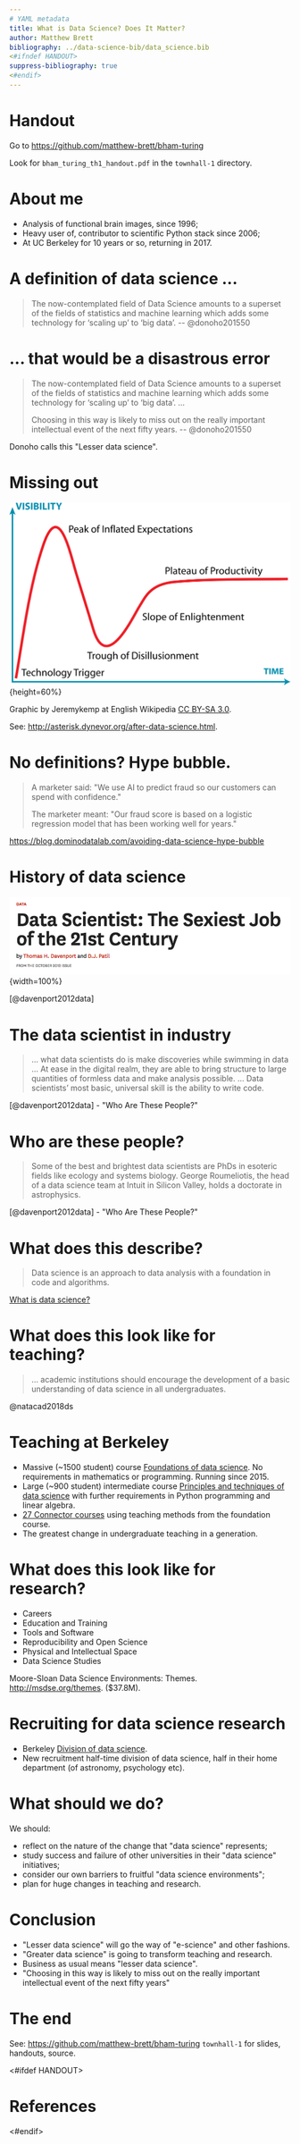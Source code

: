 ```yaml
---
# YAML metadata
title: What is Data Science? Does It Matter?
author: Matthew Brett
bibliography: ../data-science-bib/data_science.bib
<#ifndef HANDOUT>
suppress-bibliography: true
<#endif>
---
```


# Handout

Go to <https://github.com/matthew-brett/bham-turing>

Look for `bham_turing_th1_handout.pdf` in the `townhall-1` directory.

# About me

* Analysis of functional brain images, since 1996;
* Heavy user of, contributor to scientific Python stack since 2006;
* At UC Berkeley for 10 years or so, returning in 2017.

# A definition of data science ...

> The now-contemplated field of Data Science amounts to a superset of the
> fields of statistics and machine learning which adds some technology for
> ‘scaling up’ to ‘big data’. -- @donoho201550

# ... that would be a disastrous error

> The now-contemplated field of Data Science amounts to a superset of the
> fields of statistics and machine learning which adds some technology for
> ‘scaling up’ to ‘big data’. ...
>
> Choosing in this way is likely to miss out on the really important
> intellectual event of the next fifty years. -- @donoho201550

Donoho calls this "Lesser data science".

# Missing out

![](images/Gartner_Hype_Cycle.svg){height=60%}

Graphic by Jeremykemp at English Wikipedia [CC BY-SA
3.0](https://creativecommons.org/licenses/by-sa/3.0).

See: <http://asterisk.dynevor.org/after-data-science.html>.

# No definitions?  Hype bubble.

> A marketer said: "We use AI to predict fraud so our customers can spend with
> confidence."
>
> The marketer meant: "Our fraud score is based on a logistic regression model
> that has been working well for years."

<https://blog.dominodatalab.com/avoiding-data-science-hype-bubble>

# History of data science

![](images/sexiest_job.png){width=100%}

[@davenport2012data]

# The data scientist in industry

> ... what data scientists do is make discoveries while swimming in data ...
> At ease in the digital realm, they are able to bring structure to large
> quantities of formless data and make analysis possible. ... Data scientists’
> most basic, universal skill is the ability to write code.

[@davenport2012data] - "Who Are These People?"

# Who are these people?

> Some of the best and brightest data scientists are PhDs in esoteric fields
> like ecology and systems biology. George Roumeliotis, the head of a data
> science team at Intuit in Silicon Valley, holds a doctorate in astrophysics.

[@davenport2012data] - "Who Are These People?"

# What does this describe?

> Data science is an approach to data analysis with a foundation in code
> and algorithms.

[What is data science?](https://matthew-brett.github.io/dsfe/chapters/01/what-is-data-science)

# What does this look like for teaching?

> ... academic institutions should encourage the development of a basic
> understanding of data science in all undergraduates.

@natacad2018ds

# Teaching at Berkeley

* Massive (~1500 student) course [Foundations of data
  science](https://data.berkeley.edu/education/courses/data-8).  No
  requirements in mathematics or programming.  Running since 2015.
* Large (~900 student) intermediate course [Principles and techniques of data
  science](http://www.ds100.org) with further requirements in Python programming and linear algebra.
* [27 Connector courses](https://data.berkeley.edu/education/connectors) using
  teaching methods from the foundation course.
* The greatest change in undergraduate teaching in a generation.

# What does this look like for research?

*   Careers
*   Education and Training
*   Tools and Software
*   Reproducibility and Open Science
*   Physical and Intellectual Space
*   Data Science Studies

Moore-Sloan Data Science Environments: Themes. <http://msdse.org/themes>. (\$37.8M).

# Recruiting for data science research

* Berkeley [Division of data science](https://data.berkeley.edu).
* New recruitment half-time division of data science, half in their home
  department (of astronomy, psychology etc).

# What should we do?

We should:

* reflect on the nature of the change that "data science" represents;
* study success and failure of other universities in their "data
  science" initiatives;
* consider our own barriers to fruitful "data science environments";
* plan for huge changes in teaching and research.

# Conclusion

* "Lesser data science" will go the way of "e-science" and other fashions.
* "Greater data science" is going to transform teaching and research.
* Business as usual means "lesser data science".
* "Choosing in this way is likely to miss out on the really important
  intellectual event of the next fifty years"

# The end

See: <https://github.com/matthew-brett/bham-turing> `townhall-1` for slides,
handouts, source.

<#ifdef HANDOUT>
# References
<#endif>
